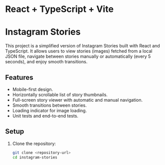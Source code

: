 # React + TypeScript + Vite

# Instagram Stories

This project is a simplified version of Instagram Stories built with React and TypeScript. It allows users to view stories (images) fetched from a local JSON file, navigate between stories manually or automatically (every 5 seconds), and enjoy smooth transitions.

## Features

- Mobile-first design.
- Horizontally scrollable list of story thumbnails.
- Full-screen story viewer with automatic and manual navigation.
- Smooth transitions between stories.
- Loading indicator for image loading.
- Unit tests and end-to-end tests.

## Setup

1. Clone the repository:
   ```bash
   git clone <repository-url>
   cd instagram-stories

```
